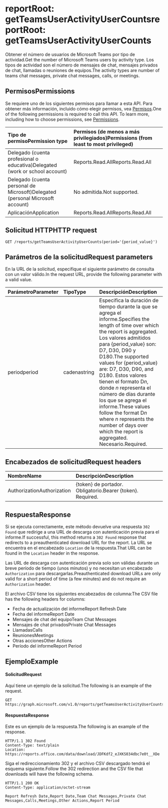 # <a name="reportroot-getteamsuseractivityusercounts"></a><span data-ttu-id="6c025-101">reportRoot: getTeamsUserActivityUserCounts</span><span class="sxs-lookup"><span data-stu-id="6c025-101">reportRoot: getTeamsUserActivityUserCounts</span></span>

<span data-ttu-id="6c025-102">Obtener el número de usuarios de Microsoft Teams por tipo de actividad.</span><span class="sxs-lookup"><span data-stu-id="6c025-102">Get the number of Microsoft Teams users by activity type.</span></span> <span data-ttu-id="6c025-103">Los tipos de actividad son el número de mensajes de chat, mensajes privados de chat, llamadas o reuniones de equipos.</span><span class="sxs-lookup"><span data-stu-id="6c025-103">The activity types are number of teams chat messages, private chat messages, calls, or meetings.</span></span>

## <a name="permissions"></a><span data-ttu-id="6c025-104">Permisos</span><span class="sxs-lookup"><span data-stu-id="6c025-104">Permissions</span></span>

<span data-ttu-id="6c025-p102">Se requiere uno de los siguientes permisos para llamar a esta API. Para obtener más información, incluido cómo elegir permisos, vea [Permisos](../../../concepts/permissions_reference.md).</span><span class="sxs-lookup"><span data-stu-id="6c025-p102">One of the following permissions is required to call this API. To learn more, including how to choose permissions, see [Permissions](../../../concepts/permissions_reference.md).</span></span>

| <span data-ttu-id="6c025-107">Tipo de permiso</span><span class="sxs-lookup"><span data-stu-id="6c025-107">Permission type</span></span>                        | <span data-ttu-id="6c025-108">Permisos (de menos a más privilegiados)</span><span class="sxs-lookup"><span data-stu-id="6c025-108">Permissions (from least to most privileged)</span></span> |
| :------------------------------------- | :--------------------------------------- |
| <span data-ttu-id="6c025-109">Delegado (cuenta profesional o educativa)</span><span class="sxs-lookup"><span data-stu-id="6c025-109">Delegated (work or school account)</span></span>     | <span data-ttu-id="6c025-110">Reports.Read.All</span><span class="sxs-lookup"><span data-stu-id="6c025-110">Reports.Read.All</span></span>                         |
| <span data-ttu-id="6c025-111">Delegado (cuenta personal de Microsoft)</span><span class="sxs-lookup"><span data-stu-id="6c025-111">Delegated (personal Microsoft account)</span></span> | <span data-ttu-id="6c025-112">No admitida.</span><span class="sxs-lookup"><span data-stu-id="6c025-112">Not supported.</span></span>                           |
| <span data-ttu-id="6c025-113">Aplicación</span><span class="sxs-lookup"><span data-stu-id="6c025-113">Application</span></span>                            | <span data-ttu-id="6c025-114">Reports.Read.All</span><span class="sxs-lookup"><span data-stu-id="6c025-114">Reports.Read.All</span></span>                         |

## <a name="http-request"></a><span data-ttu-id="6c025-115">Solicitud HTTP</span><span class="sxs-lookup"><span data-stu-id="6c025-115">HTTP request</span></span>

<!-- { "blockType": "ignored" } -->

```http
GET /reports/getTeamsUserActivityUserCounts(period='{period_value}')
```

## <a name="request-parameters"></a><span data-ttu-id="6c025-116">Parámetros de la solicitud</span><span class="sxs-lookup"><span data-stu-id="6c025-116">Request parameters</span></span>

<span data-ttu-id="6c025-117">En la URL de la solicitud, especifique el siguiente parámetro de consulta con un valor válido.</span><span class="sxs-lookup"><span data-stu-id="6c025-117">In the request URL, provide the following parameter with a valid value.</span></span>

| <span data-ttu-id="6c025-118">Parámetro</span><span class="sxs-lookup"><span data-stu-id="6c025-118">Parameter</span></span> | <span data-ttu-id="6c025-119">Tipo</span><span class="sxs-lookup"><span data-stu-id="6c025-119">Type</span></span>   | <span data-ttu-id="6c025-120">Descripción</span><span class="sxs-lookup"><span data-stu-id="6c025-120">Description</span></span>                              |
| :-------- | :----- | :--------------------------------------- |
| <span data-ttu-id="6c025-121">period</span><span class="sxs-lookup"><span data-stu-id="6c025-121">period</span></span>    | <span data-ttu-id="6c025-122">cadena</span><span class="sxs-lookup"><span data-stu-id="6c025-122">string</span></span> | <span data-ttu-id="6c025-123">Especifica la duración de tiempo durante la que se agrega el informe.</span><span class="sxs-lookup"><span data-stu-id="6c025-123">Specifies the length of time over which the report is aggregated.</span></span> <span data-ttu-id="6c025-124">Los valores admitidos para {period_value} son: D7, D30, D90 y D180.</span><span class="sxs-lookup"><span data-stu-id="6c025-124">The supported values for {period_value} are: D7, D30, D90, and D180.</span></span> <span data-ttu-id="6c025-125">Estos valores tienen el formato D*n*, donde *n* representa el número de días durante los que se agrega el informe.</span><span class="sxs-lookup"><span data-stu-id="6c025-125">These values follow the format D*n* where *n* represents the number of days over which the report is aggregated.</span></span> <span data-ttu-id="6c025-126">Necesario.</span><span class="sxs-lookup"><span data-stu-id="6c025-126">Required.</span></span> |

## <a name="request-headers"></a><span data-ttu-id="6c025-127">Encabezados de solicitud</span><span class="sxs-lookup"><span data-stu-id="6c025-127">Request headers</span></span>

| <span data-ttu-id="6c025-128">Nombre</span><span class="sxs-lookup"><span data-stu-id="6c025-128">Name</span></span>          | <span data-ttu-id="6c025-129">Descripción</span><span class="sxs-lookup"><span data-stu-id="6c025-129">Description</span></span>               |
| :------------ | :------------------------ |
| <span data-ttu-id="6c025-130">Authorization</span><span class="sxs-lookup"><span data-stu-id="6c025-130">Authorization</span></span> | <span data-ttu-id="6c025-p104">{token} de portador. Obligatorio.</span><span class="sxs-lookup"><span data-stu-id="6c025-p104">Bearer {token}. Required.</span></span> |

## <a name="response"></a><span data-ttu-id="6c025-133">Respuesta</span><span class="sxs-lookup"><span data-stu-id="6c025-133">Response</span></span>

<span data-ttu-id="6c025-134">Si se ejecuta correctamente, este método devuelve una respuesta `302 Found` que redirige a una URL de descarga con autenticación previa para el informe.</span><span class="sxs-lookup"><span data-stu-id="6c025-134">If successful, this method returns a `302 Found` response that redirects to a preauthenticated download URL for the report.</span></span> <span data-ttu-id="6c025-135">La URL se encuentra en el encabezado `Location` de la respuesta.</span><span class="sxs-lookup"><span data-stu-id="6c025-135">That URL can be found in the `Location` header in the response.</span></span>

<span data-ttu-id="6c025-136">Las URL de descarga con autenticación previa solo son válidas durante un breve período de tiempo (unos minutos) y no necesitan un encabezado `Authorization` para descargarlas.</span><span class="sxs-lookup"><span data-stu-id="6c025-136">Preauthenticated download URLs are only valid for a short period of time (a few minutes) and do not require an `Authorization` header.</span></span>

<span data-ttu-id="6c025-137">El archivo CSV tiene los siguientes encabezados de columna:</span><span class="sxs-lookup"><span data-stu-id="6c025-137">The CSV file has the following headers for columns:</span></span>

- <span data-ttu-id="6c025-138">Fecha de actualización del informe</span><span class="sxs-lookup"><span data-stu-id="6c025-138">Report Refresh Date</span></span>
- <span data-ttu-id="6c025-139">Fecha del informe</span><span class="sxs-lookup"><span data-stu-id="6c025-139">Report Date</span></span>
- <span data-ttu-id="6c025-140">Mensajes de chat del equipo</span><span class="sxs-lookup"><span data-stu-id="6c025-140">Team Chat Messages</span></span>
- <span data-ttu-id="6c025-141">Mensajes de chat privados</span><span class="sxs-lookup"><span data-stu-id="6c025-141">Private Chat Messages</span></span>
- <span data-ttu-id="6c025-142">Llamadas</span><span class="sxs-lookup"><span data-stu-id="6c025-142">Calls</span></span>
- <span data-ttu-id="6c025-143">Reuniones</span><span class="sxs-lookup"><span data-stu-id="6c025-143">Meetings</span></span>
- <span data-ttu-id="6c025-144">Otras acciones</span><span class="sxs-lookup"><span data-stu-id="6c025-144">Other Actions</span></span>
- <span data-ttu-id="6c025-145">Período del informe</span><span class="sxs-lookup"><span data-stu-id="6c025-145">Report Period</span></span>

## <a name="example"></a><span data-ttu-id="6c025-146">Ejemplo</span><span class="sxs-lookup"><span data-stu-id="6c025-146">Example</span></span>

#### <a name="request"></a><span data-ttu-id="6c025-147">Solicitud</span><span class="sxs-lookup"><span data-stu-id="6c025-147">Request</span></span>

<span data-ttu-id="6c025-148">Aquí tiene un ejemplo de la solicitud.</span><span class="sxs-lookup"><span data-stu-id="6c025-148">The following is an example of the request.</span></span>

<!-- {
  "blockType": "request",
  "name": "reportroot_getteamsuseractivityusercounts"
}-->

```http
GET https://graph.microsoft.com/v1.0/reports/getTeamsUserActivityUserCounts(period='D7')
```

#### <a name="response"></a><span data-ttu-id="6c025-149">Respuesta</span><span class="sxs-lookup"><span data-stu-id="6c025-149">Response</span></span>

<span data-ttu-id="6c025-150">Este es un ejemplo de la respuesta.</span><span class="sxs-lookup"><span data-stu-id="6c025-150">The following is an example of the response.</span></span>

<!-- {
  "blockType": "response",
  "truncated": true,
  "@odata.type": "microsoft.graph.report"
} -->

```http
HTTP/1.1 302 Found
Content-Type: text/plain
Location: https://reports.office.com/data/download/JDFKdf2_eJXKS034dbc7e0t__XDe
```

<span data-ttu-id="6c025-151">Siga el redireccionamiento 302 y el archivo CSV descargado tendrá el esquema siguiente.</span><span class="sxs-lookup"><span data-stu-id="6c025-151">Follow the 302 redirection and the CSV file that downloads will have the following schema.</span></span>

<!-- { "blockType": "ignored" } --> 

```http
HTTP/1.1 200 OK
Content-Type: application/octet-stream

Report Refresh Date,Report Date,Team Chat Messages,Private Chat Messages,Calls,Meetings,Other Actions,Report Period
```
